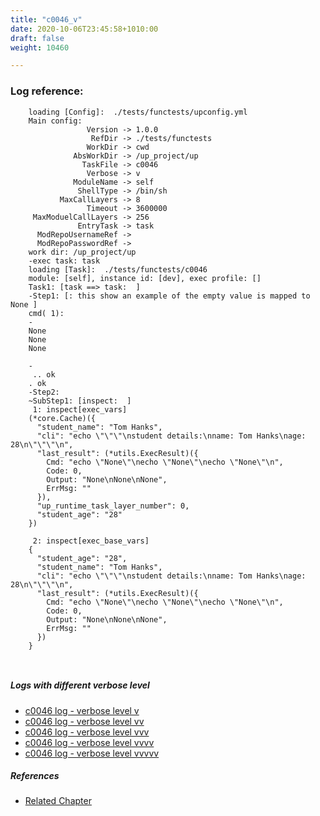 ```yaml
---
title: "c0046_v"
date: 2020-10-06T23:45:58+1010:00
draft: false
weight: 10460

---
```


### Log reference: <no value>

```
    loading [Config]:  ./tests/functests/upconfig.yml
    Main config:
                 Version -> 1.0.0
                  RefDir -> ./tests/functests
                 WorkDir -> cwd
              AbsWorkDir -> /up_project/up
                TaskFile -> c0046
                 Verbose -> v
              ModuleName -> self
               ShellType -> /bin/sh
           MaxCallLayers -> 8
                 Timeout -> 3600000
     MaxModuelCallLayers -> 256
               EntryTask -> task
      ModRepoUsernameRef -> 
      ModRepoPasswordRef -> 
    work dir: /up_project/up
    -exec task: task
    loading [Task]:  ./tests/functests/c0046
    module: [self], instance id: [dev], exec profile: []
    Task1: [task ==> task:  ]
    -Step1: [: this show an example of the empty value is mapped to None ]
    cmd( 1):
    -
    None
    None
    None
    
    -
     .. ok
    . ok
    -Step2:
    ~SubStep1: [inspect:  ]
     1: inspect[exec_vars]
    (*core.Cache)({
      "student_name": "Tom Hanks",
      "cli": "echo \"\"\"\nstudent details:\nname: Tom Hanks\nage: 28\n\"\"\"\n",
      "last_result": (*utils.ExecResult)({
        Cmd: "echo \"None\"\necho \"None\"\necho \"None\"\n",
        Code: 0,
        Output: "None\nNone\nNone",
        ErrMsg: ""
      }),
      "up_runtime_task_layer_number": 0,
      "student_age": "28"
    })
    
     2: inspect[exec_base_vars]
    {
      "student_age": "28",
      "student_name": "Tom Hanks",
      "cli": "echo \"\"\"\nstudent details:\nname: Tom Hanks\nage: 28\n\"\"\"\n",
      "last_result": (*utils.ExecResult)({
        Cmd: "echo \"None\"\necho \"None\"\necho \"None\"\n",
        Code: 0,
        Output: "None\nNone\nNone",
        ErrMsg: ""
      })
    }
    
    
```

##### Logs with different verbose level
* [c0046 log - verbose level v](../../logs/c0046_v)
* [c0046 log - verbose level vv](../../logs/c0046_vv)
* [c0046 log - verbose level vvv](../../logs/c0046_vvv)
* [c0046 log - verbose level vvvv](../../logs/c0046_vvvv)
* [c0046 log - verbose level vvvvv](../../logs/c0046_vvvvv)

##### References
* [Related Chapter](../../env-vars/c0046)
